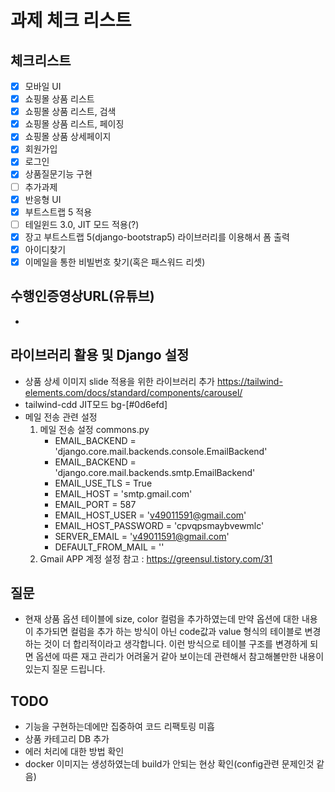 # 과제 체크 리스트

## 체크리스트

- [x] 모바일 UI
- [x] 쇼핑몰 상품 리스트
- [x] 쇼핑몰 상품 리스트, 검색
- [x] 쇼핑몰 상품 리스트, 페이징
- [x] 쇼핑몰 상품 상세페이지
- [x] 회원가입
- [x] 로그인
- [x] 상품질문기능 구현
- [ ] 추가과제
- [x] 반응형 UI
- [x] 부트스트랩 5 적용
- [ ] 테일윈드 3.0, JIT 모드 적용(?)
- [x] 장고 부트스트랩 5(django-bootstrap5) 라이브러리를 이용해서 폼 출력
- [x] 아이디찾기
- [x] 이메일을 통한 비빌번호 찾기(혹은 패스워드 리셋)

## 수행인증영상URL(유튜브)
-

## 라이브러리 활용 및 Django 설정
- 상품 상세 이미지 slide 적용을 위한 라이브러리 추가
   https://tailwind-elements.com/docs/standard/components/carousel/
- tailwind-cdd JIT모드
   bg-[#0d6efd]
- 메일 전송 관련 설정
  1. 메일 전송 설정 commons.py
      * EMAIL_BACKEND = 'django.core.mail.backends.console.EmailBackend'
      * EMAIL_BACKEND = 'django.core.mail.backends.smtp.EmailBackend'
      * EMAIL_USE_TLS = True
      * EMAIL_HOST = 'smtp.gmail.com'
      * EMAIL_PORT = 587
      * EMAIL_HOST_USER = 'v49011591@gmail.com'
      * EMAIL_HOST_PASSWORD = 'cpvqpsmaybvewmlc'
      * SERVER_EMAIL = 'v49011591@gmail.com'
      * DEFAULT_FROM_MAIL = ''
  2. Gmail APP 계정 설정
    참고 : https://greensul.tistory.com/31
    
## 질문
 * 현재 상품 옵션 테이블에 size, color 컬럼을 추가하였는데 만약 옵션에 대한 내용이 추가되면 컬럼을 추가 하는 방식이 아닌 code값과 value 형식의 테이블로 변경 하는 것이 더 합리적이라고 생각합니다. 이런 방식으로 테이블 구조를 변경하게 되면 옵션에 따른 재고 관리가 어려울거 같아 보이는데 관련해서 참고해볼만한 내용이 있는지 질문 드립니다. 
## TODO
  * 기능을 구현하는데에만 집중하여 코드 리팩토링 미흡
  * 상품 카테고리 DB 추가
  * 에러 처리에 대한 방법 확인
  * docker 이미지는 생성하였는데 build가 안되는 현상 확인(config관련 문제인것 같음)

